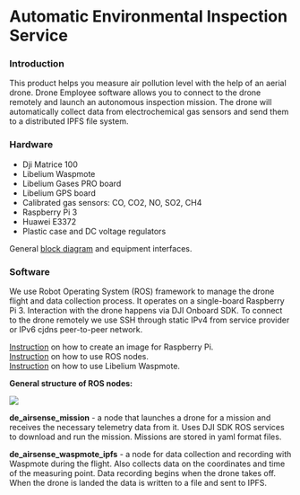 # Automatic Environmental Inspection Service

### Introduction
This product helps you measure air pollution level with the help of an aerial drone. Drone Employee software allows you to connect to the drone remotely and launch an autonomous inspection mission. The drone will automatically collect data from electrochemical gas sensors and send them to a distributed IPFS file system.

### Hardware
- Dji Matrice 100
- Libelium Waspmote
- Libelium Gases PRO board
- Libelium GPS board
- Calibrated gas sensors: CO, CO2, NO, SO2, CH4
- Raspberry Pi 3
- Huawei E3372
- Plastic case and DC voltage regulators

General [block diagram](../master/Functional_scheme_v.1.1.pdf) and equipment interfaces.

### Software
We use Robot Operating System (ROS) framework to manage the drone flight and data collection process. It operates on a single-board Raspberry Pi 3. Interaction with the drone happens via DJI Onboard SDK. To connect to the drone remotely we use SSH through static IPv4 from service provider or IPv6 cjdns peer-to-peer network.

[Instruction](../master/Ubuntu_image/README.MD) on how to create an image for Raspberry Pi.</br>
[Instruction](../master/de_airsense_ros/README.MD) on how to use ROS nodes.</br>
[Instruction](../master/Libelium_Waspmote_API/README.MD) on how to use Libelium Waspmote.

**General structure of ROS nodes:**

![](../master/rosgraph.png)

**de_airsense_mission** - a node that launches a drone for a mission and receives the necessary telemetry data from it. Uses DJI SDK ROS services to download and run the mission. Missions are stored in yaml format files.

**de_airsense_waspmote_ipfs** -  a node for data collection and recording with Waspmote during the flight. Also collects data on the coordinates and time of the measuring point. Data recording begins when the drone takes off. When the drone is landed the data is written to a file and sent to IPFS.
